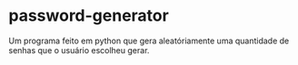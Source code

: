 # password-generator
Um programa feito em python que gera aleatóriamente uma quantidade de senhas que o usuário escolheu gerar.

